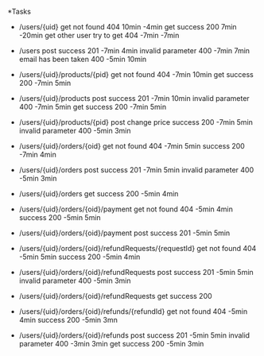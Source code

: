 *Tasks

- /users/{uid}  get  not found 404  10min  -4min
                get  success   200  7min -20min
                get  other user try to get 404 -7min -7min

- /users        post success   201 -7min 4min
                     invalid parameter 400 -7min 7min
                     email has been taken 400 -5min 10min
                     
- /users/{uid}/products/{pid} get not found 404 -7min 10min
                              get success 200 -7min 5min
                             
- /users/{uid}/products  post success 201 -7min 10min
                         invalid parameter 400 -7min 5min
                         get success 200 -7min 5min     
                         
- /users/{uid}/products/{pid} post change price success 200 -7min 5min
                                                invalid parameter 400 -5min 3min
                               
- /users/{uid}/orders/{oid} get  not found 404 -7min 5min
                                 success 200   -7min 4min
                                 
- /users/{uid}/orders  post success 201 -7min 5min
                            invalid parameter 400 -5min 3min
                            
- /users/{uid}/orders   get success 200 -5min 4min

- /users/{uid}/orders/{oid}/payment get not found 404 -5min 4min
                                        success  200 -5min 5min
                                        
- /users/{uid}/orders/{oid}/payment post success 201 -5min  5min

- /users/{uid}/orders/{oid}/refundRequests/{requestId} get not found 404 -5min 5min
                                                         success 200 -5min 4min
                                                         

- /users/{uid}/orders/{oid}/refundRequests post success 201 -5min 5min
                                               invalid parameter 400 -5min 3min
                                               
- /users/{uid}/orders/{oid}/refundRequests  get  success 200                                              
                                              
- /users/{uid}/orders/{oid}/refunds/{refundId} get not found 404 -5min 4min
                                                  success 200 -5min 3mn
                                                  
- /users/{uid}/orders/{oid}/refunds  post success 201 -5min 5min
                                          invalid parameter 400 -3min 3min
                                     get success 200 -5min 3min
                                               
                                               
